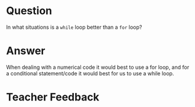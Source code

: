 # Question
In what situations is a `while` loop better than a `for` loop?

# Answer
When dealing with a numerical code it would best to use a for loop, and for a conditional statement/code it would best for us to use a while loop.
# Teacher Feedback
